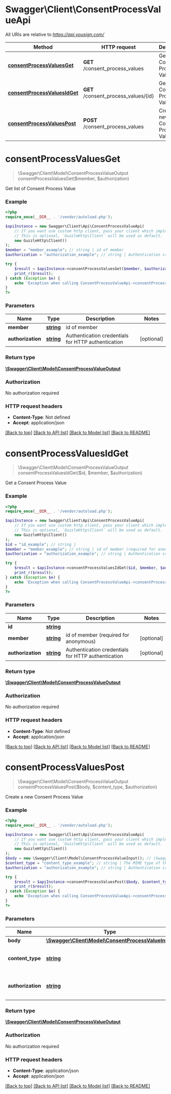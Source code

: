 # Swagger\Client\ConsentProcessValueApi

All URIs are relative to *https://api.yousign.com/*

Method | HTTP request | Description
------------- | ------------- | -------------
[**consentProcessValuesGet**](ConsentProcessValueApi.md#consentProcessValuesGet) | **GET** /consent_process_values | Get list of Consent Process Value
[**consentProcessValuesIdGet**](ConsentProcessValueApi.md#consentProcessValuesIdGet) | **GET** /consent_process_values/{id} | Get a Consent Process Value
[**consentProcessValuesPost**](ConsentProcessValueApi.md#consentProcessValuesPost) | **POST** /consent_process_values | Create a new Consent Process Value

# **consentProcessValuesGet**
> \Swagger\Client\Model\ConsentProcessValueOutput consentProcessValuesGet($member, $authorization)

Get list of Consent Process Value

### Example
```php
<?php
require_once(__DIR__ . '/vendor/autoload.php');

$apiInstance = new Swagger\Client\Api\ConsentProcessValueApi(
    // If you want use custom http client, pass your client which implements `GuzzleHttp\ClientInterface`.
    // This is optional, `GuzzleHttp\Client` will be used as default.
    new GuzzleHttp\Client()
);
$member = "member_example"; // string | id of member
$authorization = "authorization_example"; // string | Authentication credentials for HTTP authentication

try {
    $result = $apiInstance->consentProcessValuesGet($member, $authorization);
    print_r($result);
} catch (Exception $e) {
    echo 'Exception when calling ConsentProcessValueApi->consentProcessValuesGet: ', $e->getMessage(), PHP_EOL;
}
?>
```

### Parameters

Name | Type | Description  | Notes
------------- | ------------- | ------------- | -------------
 **member** | [**string**](../Model/.md)| id of member |
 **authorization** | [**string**](../Model/.md)| Authentication credentials for HTTP authentication | [optional]

### Return type

[**\Swagger\Client\Model\ConsentProcessValueOutput**](../Model/ConsentProcessValueOutput.md)

### Authorization

No authorization required

### HTTP request headers

 - **Content-Type**: Not defined
 - **Accept**: application/json

[[Back to top]](#) [[Back to API list]](../../README.md#documentation-for-api-endpoints) [[Back to Model list]](../../README.md#documentation-for-models) [[Back to README]](../../README.md)

# **consentProcessValuesIdGet**
> \Swagger\Client\Model\ConsentProcessValueOutput consentProcessValuesIdGet($id, $member, $authorization)

Get a Consent Process Value

### Example
```php
<?php
require_once(__DIR__ . '/vendor/autoload.php');

$apiInstance = new Swagger\Client\Api\ConsentProcessValueApi(
    // If you want use custom http client, pass your client which implements `GuzzleHttp\ClientInterface`.
    // This is optional, `GuzzleHttp\Client` will be used as default.
    new GuzzleHttp\Client()
);
$id = "id_example"; // string | 
$member = "member_example"; // string | id of member (required for anonymous)
$authorization = "authorization_example"; // string | Authentication credentials for HTTP authentication

try {
    $result = $apiInstance->consentProcessValuesIdGet($id, $member, $authorization);
    print_r($result);
} catch (Exception $e) {
    echo 'Exception when calling ConsentProcessValueApi->consentProcessValuesIdGet: ', $e->getMessage(), PHP_EOL;
}
?>
```

### Parameters

Name | Type | Description  | Notes
------------- | ------------- | ------------- | -------------
 **id** | [**string**](../Model/.md)|  |
 **member** | [**string**](../Model/.md)| id of member (required for anonymous) | [optional]
 **authorization** | [**string**](../Model/.md)| Authentication credentials for HTTP authentication | [optional]

### Return type

[**\Swagger\Client\Model\ConsentProcessValueOutput**](../Model/ConsentProcessValueOutput.md)

### Authorization

No authorization required

### HTTP request headers

 - **Content-Type**: Not defined
 - **Accept**: application/json

[[Back to top]](#) [[Back to API list]](../../README.md#documentation-for-api-endpoints) [[Back to Model list]](../../README.md#documentation-for-models) [[Back to README]](../../README.md)

# **consentProcessValuesPost**
> \Swagger\Client\Model\ConsentProcessValueOutput consentProcessValuesPost($body, $content_type, $authorization)

Create a new Consent Process Value

### Example
```php
<?php
require_once(__DIR__ . '/vendor/autoload.php');

$apiInstance = new Swagger\Client\Api\ConsentProcessValueApi(
    // If you want use custom http client, pass your client which implements `GuzzleHttp\ClientInterface`.
    // This is optional, `GuzzleHttp\Client` will be used as default.
    new GuzzleHttp\Client()
);
$body = new \Swagger\Client\Model\ConsentProcessValueInput(); // \Swagger\Client\Model\ConsentProcessValueInput | 
$content_type = "content_type_example"; // string | The MIME type of the body of the request
$authorization = "authorization_example"; // string | Authentication credentials for HTTP authentication

try {
    $result = $apiInstance->consentProcessValuesPost($body, $content_type, $authorization);
    print_r($result);
} catch (Exception $e) {
    echo 'Exception when calling ConsentProcessValueApi->consentProcessValuesPost: ', $e->getMessage(), PHP_EOL;
}
?>
```

### Parameters

Name | Type | Description  | Notes
------------- | ------------- | ------------- | -------------
 **body** | [**\Swagger\Client\Model\ConsentProcessValueInput**](../Model/ConsentProcessValueInput.md)|  |
 **content_type** | [**string**](../Model/.md)| The MIME type of the body of the request | [optional]
 **authorization** | [**string**](../Model/.md)| Authentication credentials for HTTP authentication | [optional]

### Return type

[**\Swagger\Client\Model\ConsentProcessValueOutput**](../Model/ConsentProcessValueOutput.md)

### Authorization

No authorization required

### HTTP request headers

 - **Content-Type**: application/json
 - **Accept**: application/json

[[Back to top]](#) [[Back to API list]](../../README.md#documentation-for-api-endpoints) [[Back to Model list]](../../README.md#documentation-for-models) [[Back to README]](../../README.md)

